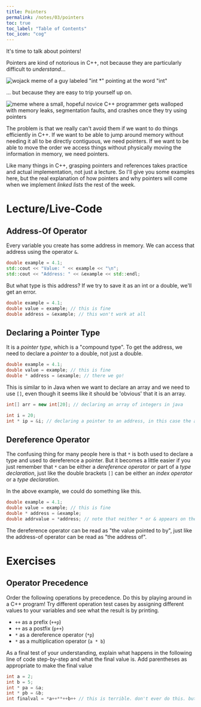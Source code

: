 ```yaml
---
title: Pointers
permalink: /notes/03/pointers
toc: true
toc_label: "Table of Contents"
toc_icon: "cog"
---
```


It's time to talk about pointers!

Pointers are kind of notorious in C++, not because they are particularly difficult to _understand_...

![wojack meme of a guy labeled "int *" pointing at the word "int"](https://i.redd.it/kh726uczjnq71.png)

... but because they are easy to trip yourself up on. 

![meme where a small, hopeful novice C++ programmer gets walloped with memory leaks, segmentation faults, and crashes once they try using pointers](https://preview.redd.it/fzqra9lm4um71.jpg?auto=webp&s=13d9e8e9028f643c98a63d8ac164a142cc431c1f)

The problem is that we really can't avoid them if we want to do things efficiently in C++. If we want to be able to jump around memory without needing it all to be directly contiguous, we need pointers. If we want to be able to move the order we access things without physically moving the information in memory, we need pointers. 

Like many things in C++, grasping pointers and references takes practice and actual implementation, not just a lecture. So I'll give you some examples here, but the real explanation of how pointers and why pointers will come when we implement _linked lists_ the rest of the week. 

# Lecture/Live-Code

## Address-Of Operator

Every variable you create has some address in memory. We can access that address using the operator `&`.

```cpp
double example = 4.1;
std::cout << "Value: " << example << "\n";
std::cout << "Address: " << &example << std::endl;
```

But what type is this address? If we try to save it as an int or a double, we'll get an error. 

```cpp
double example = 4.1;
double value = example; // this is fine
double address = &example; // this won't work at all 
```

## Declaring a Pointer Type

It is a _pointer type_, which is a "compound type". To get the address, we need to declare a _pointer_ to a double, not just a double. 

```cpp
double example = 4.1;
double value = example; // this is fine
double * address = &example; // there we go!
```

This is similar to in Java when we want to declare an array and we need to use `[]`, even though it seems like it should be 'obvious' that it is an array.

```java
int[] arr = new int[20]; // declaring an array of integers in java
```

```cpp
int i = 20;
int * ip = &i; // declaring a pointer to an address, in this case the address of i
```

## Dereference Operator

The confusing thing for many people here is that `*` is both used to declare a type and used to dereference a pointer. But it becomes a little easier if you just remember that `*` can be either a _dereference operator_ or part of a _type declaration_, just like the double brackets `[]` can be either an _index operator_ or a _type declaration_. 

In the above example, we could do something like this. 

```cpp
double example = 4.1;
double value = example; // this is fine
double * address = &example; 
double addrvalue = *address; // note that neither * or & appears on the left, because that is the type
```

The dereference operator can be read as "the value pointed to by", just like the address-of operator can be read as "the address of".

# Exercises

## Operator Precedence

Order the following operations by precedence. Do this by playing around in a C++ program! Try different operation test cases by assigning different values to your variables and see what the result is by printing.

- `++` as a prefix (`++p`)
- `++` as a postfix (`p++`)
- `*` as a dereference operator (`*p`)
- `*` as a multiplication operator (`a * b`)

As a final test of your understanding, explain what happens in the following line of code step-by-step and what the final value is. Add parentheses as appropriate to make the final value

```cpp
int a = 2;
int b = 5;
int * pa = &a;
int * pb = &b;
int finalval = *a++**++b++ // this is terrible. don't ever do this. but you can.
```